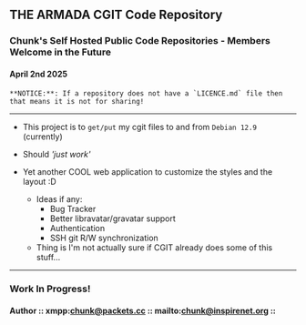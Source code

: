 ## THE ARMADA CGIT Code Repository
### Chunk's Self Hosted Public Code Repositories - __Members Welcome in the Future__
#### April 2nd 2025

    **NOTICE:**: If a repository does not have a `LICENCE.md` file then that means it is not for sharing!

***

- This project is to `get/put` my cgit files to and from `Debian 12.9` (currently)
- Should _'just work'_

- Yet another COOL web application to customize the styles and the layout :D
  - Ideas if any:
    - Bug Tracker
    - Better libravatar/gravatar support
    - Authentication
    - SSH git R/W synchronization
  - Thing is I'm not actually sure if CGIT already does some of this stuff...

***

### Work In Progress!
#### Author **::** xmpp:chunk@packets.cc **::** mailto:chunk@inspirenet.org **::**
